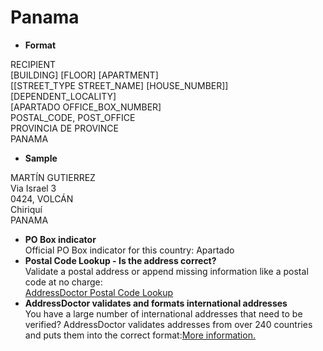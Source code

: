 Panama
======

- **Format**

RECIPIENT  
[BUILDING] [FLOOR] [APARTMENT]  
[[STREET_TYPE STREET_NAME] [HOUSE_NUMBER]]  
[DEPENDENT_LOCALITY]  
[APARTADO OFFICE_BOX_NUMBER]  
POSTAL_CODE, POST_OFFICE  
PROVINCIA DE PROVINCE  
PANAMA
- **Sample**

MARTÍN GUTIERREZ  
Via Israel 3  
0424, VOLCÁN  
Chiriquí  
PANAMA
- **PO Box indicator**  
Official PO Box indicator for this country: Apartado
- **Postal Code Lookup - Is the address correct?**  
Validate a postal address or append missing information like a postal code at no charge:  
[AddressDoctor Postal Code Lookup](http://lookup.addressdoctor.com/lookup/default.aspx?lang=en&country=PAN)
- **AddressDoctor validates and formats international addresses**  
You have a large number of international addresses that need to be verified? AddressDoctor validates addresses from over 240 countries and puts them into the correct format:[More information.](index.php?id=31&L=1)